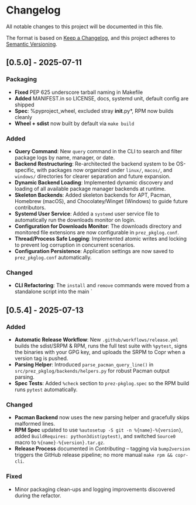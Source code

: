 # Changelog

All notable changes to this project will be documented in this file.

The format is based on [Keep a Changelog](https://keepachangelog.com/en/1.0.0/),
and this project adheres to [Semantic Versioning](https://semver.org/spec/v2.0.0.html).

## [0.5.0] - 2025-07-11

### Packaging

- **Fixed** PEP 625 underscore tarball naming in Makefile
- **Added** MANIFEST.in so LICENSE, docs, systemd unit, default config are shipped
- **Spec**: %pyproject_wheel, excluded stray __init__.py*, RPM now builds cleanly
- **Wheel + sdist** now built by default via `make build`

### Added

- **Query Command**: New `query` command in the CLI to search and filter package logs by name, manager, or date.
- **Backend Restructuring**: Re-architected the backend system to be OS-specific, with packages now organized under `linux/`, `macos/`, and `windows/` directories for clearer separation and future expansion.
- **Dynamic Backend Loading**: Implemented dynamic discovery and loading of all available package manager backends at runtime.
- **Skeleton Backends**: Added skeleton backends for APT, Pacman, Homebrew (macOS), and Chocolatey/Winget (Windows) to guide future contributors.
- **Systemd User Service**: Added a `systemd` user service file to automatically run the downloads monitor on login.
- **Configuration for Downloads Monitor**: The downloads directory and monitored file extensions are now configurable in `prez_pkglog.conf`.
- **Thread/Process Safe Logging**: Implemented atomic writes and locking to prevent log corruption in concurrent scenarios.
- **Configuration Persistence**: Application settings are now saved to `prez_pkglog.conf` automatically.

### Changed

- **CLI Refactoring**: The `install` and `remove` commands were moved from a standalone script into the main `

## [0.5.4] - 2025-07-13

### Added
- **Automatic Release Workflow**: New `.github/workflows/release.yml` builds the sdist/SRPM & RPM, runs the full test suite with `%pytest`, signs the binaries with your GPG key, and uploads the SRPM to Copr when a version tag is pushed.
- **Parsing Helper**: Introduced `parse_pacman_query_line()` in `src/prez_pkglog/backends/helpers.py` for robust Pacman output parsing.
- **Spec Tests**: Added `%check` section to `prez-pkglog.spec` so the RPM build runs `pytest` automatically.

### Changed
- **Pacman Backend** now uses the new parsing helper and gracefully skips malformed lines.
- **RPM Spec** updated to use `%autosetup -S git -n %{name}-%{version}`, added `BuildRequires: python3dist(pytest)`, and switched `Source0` macro to `%{name}-%{version}.tar.gz`.
- **Release Process** documented in *Contributing* – tagging via `bump2version` triggers the GitHub release pipeline; no more manual `make rpm && copr-cli`.

### Fixed
- Minor packaging clean-ups and logging improvements discovered during the refactor.

[0.5.3]: https://github.com/P-R-E-Z/prez-pkglog/releases/tag/v0.5.3